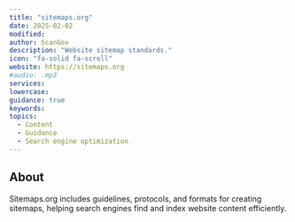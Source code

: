 ```yaml
---
title: "sitemaps.org"
date: 2025-02-02
modified: 
author: ScanGov
description: "Website sitemap standards."
icon: "fa-solid fa-scroll"
website: https://sitemaps.org
#audio: .mp3
services: 
lowercase: 
guidance: true
keywords: 
topics:
  - Content
  - Guidance
  - Search engine optimization
---
```


## About

Sitemaps.org includes guidelines, protocols, and formats for creating sitemaps, helping search engines find and index website content efficiently.